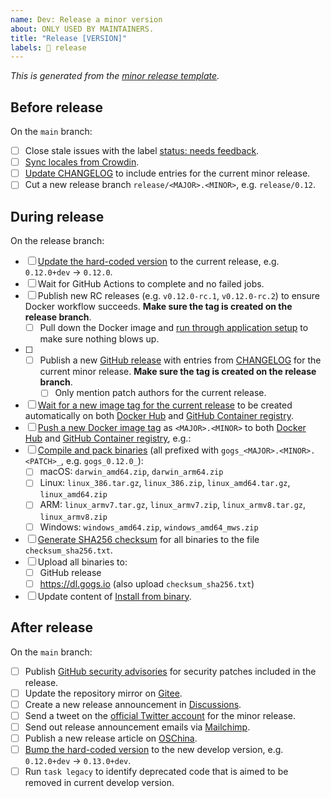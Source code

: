 ```yaml
---
name: Dev: Release a minor version
about: ONLY USED BY MAINTAINERS.
title: "Release [VERSION]"
labels: 📸 release
---
```


_This is generated from the [minor release template](https://github.com/gogs/gogs/blob/main/.github/ISSUE_TEMPLATE/dev_release_minor_version.md)._

## Before release

On the `main` branch:

- [ ] Close stale issues with the label [status: needs feedback](https://github.com/gogs/gogs/issues?q=is%3Aissue+is%3Aopen+label%3A%22status%3A+needs+feedback%22).
- [ ] [Sync locales from Crowdin](https://github.com/gogs/gogs/blob/main/docs/dev/import_locale.md).
- [ ] [Update CHANGELOG](https://github.com/gogs/gogs/commit/720cb5fcb169b9e026b5b47f57d50888b35fdb4b) to include entries for the current minor release.
- [ ] Cut a new release branch `release/<MAJOR>.<MINOR>`, e.g. `release/0.12`.

## During release

On the release branch:

- [ ] [Update the hard-coded version](https://github.com/gogs/gogs/commit/f17e7d5a2c36c52a1121d2315f3d75dcd8053b89) to the current release, e.g. `0.12.0+dev` -> `0.12.0`.
- [ ] Wait for GitHub Actions to complete and no failed jobs.
- [ ] Publish new RC releases (e.g. `v0.12.0-rc.1`, `v0.12.0-rc.2`) to ensure Docker workflow succeeds. **Make sure the tag is created on the release branch**.
	- [ ] Pull down the Docker image and [run through application setup](https://github.com/gogs/gogs/blob/main/docker/README.md) to make sure nothing blows up.
- [ ] - [ ] Publish a new [GitHub release](https://github.com/gogs/gogs/releases) with entries from [CHANGELOG](https://github.com/gogs/gogs/blob/main/CHANGELOG.md) for the current minor release. **Make sure the tag is created on the release branch**.
	- [ ] Only mention patch authors for the current release.
- [ ] [Wait for a new image tag for the current release](https://github.com/gogs/gogs/actions/workflows/docker.yml?query=event%3Arelease) to be created automatically on both [Docker Hub](https://hub.docker.com/r/gogs/gogs/tags) and [GitHub Container registry](https://github.com/gogs/gogs/pkgs/container/gogs).
- [ ] [Push a new Docker image tag](https://github.com/gogs/gogs/blob/main/docs/dev/release/release_new_version.md#update-docker-image-tag) as `<MAJOR>.<MINOR>` to both [Docker Hub](https://hub.docker.com/r/gogs/gogs/tags) and [GitHub Container registry](https://github.com/gogs/gogs/pkgs/container/gogs), e.g.:
- [ ] [Compile and pack binaries](https://github.com/gogs/gogs/blob/main/docs/dev/release/release_new_version.md#compile-and-pack-binaries) (all prefixed with `gogs_<MAJOR>.<MINOR>.<PATCH>_`, e.g. `gogs_0.12.0_`):
	- [ ] macOS: `darwin_amd64.zip`, `darwin_arm64.zip`
	- [ ] Linux: `linux_386.tar.gz`, `linux_386.zip`, `linux_amd64.tar.gz`, `linux_amd64.zip`
	- [ ] ARM: `linux_armv7.tar.gz`, `linux_armv7.zip`, `linux_armv8.tar.gz`, `linux_armv8.zip`
	- [ ] Windows: `windows_amd64.zip`, `windows_amd64_mws.zip`
- [ ] [Generate SHA256 checksum](https://github.com/gogs/gogs/blob/main/docs/dev/release/sha256.sh) for all binaries to the file `checksum_sha256.txt`.
- [ ] Upload all binaries to:
	- [ ] GitHub release
	- [ ] https://dl.gogs.io (also upload `checksum_sha256.txt`)
- [ ] Update content of [Install from binary](https://gogs.io/docs/installation/install_from_binary).

## After release

On the `main` branch:

- [ ] Publish [GitHub security advisories](https://github.com/gogs/gogs/security) for security patches included in the release.
- [ ] Update the repository mirror on [Gitee](https://gitee.com/unknwon/gogs).
- [ ] Create a new release announcement in [Discussions](https://github.com/gogs/gogs/discussions/categories/announcements).
- [ ] Send a tweet on the [official Twitter account](https://twitter.com/GogsHQ) for the minor release.
- [ ] Send out release announcement emails via [Mailchimp](https://mailchimp.com/).
- [ ] Publish a new release article on [OSChina](http://my.oschina.net/Obahua/admin/releases).
- [ ] [Bump the hard-coded version](https://github.com/gogs/gogs/commit/05477f1d294dc43f36c4a3b3b9575a96aea66a67) to the new develop version, e.g. `0.12.0+dev` -> `0.13.0+dev`.
- [ ] Run `task legacy` to identify deprecated code that is aimed to be removed in current develop version.
